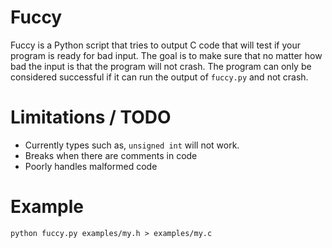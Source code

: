 # Fuccy
Fuccy is a Python script that tries to output C code that will test if your program is ready for bad input.
The goal is to make sure that no matter how bad the input is that the program will not crash.
The program can only be considered successful if it can run the output of `fuccy.py` and not crash.

# Limitations / TODO
* Currently types such as, `unsigned int` will not work.
* Breaks when there are comments in code
* Poorly handles malformed code

# Example
`python fuccy.py examples/my.h > examples/my.c`
